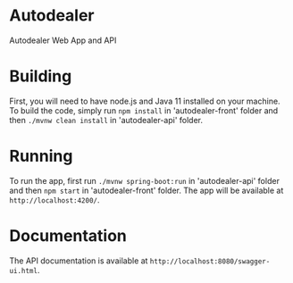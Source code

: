# Autodealer

Autodealer Web App and API

# Building

First, you will need to have node.js and Java 11 installed on your machine.
To build the code, simply run `npm install` in 'autodealer-front' folder and then `./mvnw clean install` in 'autodealer-api' folder.

# Running

To run the app, first run `./mvnw spring-boot:run` in 'autodealer-api' folder and then `npm start` in 'autodealer-front' folder. The app will be available at `http://localhost:4200/`.

# Documentation

The API documentation is available at `http://localhost:8080/swagger-ui.html`.

